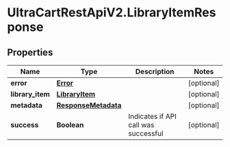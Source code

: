 # UltraCartRestApiV2.LibraryItemResponse

## Properties
Name | Type | Description | Notes
------------ | ------------- | ------------- | -------------
**error** | [**Error**](Error.md) |  | [optional] 
**library_item** | [**LibraryItem**](LibraryItem.md) |  | [optional] 
**metadata** | [**ResponseMetadata**](ResponseMetadata.md) |  | [optional] 
**success** | **Boolean** | Indicates if API call was successful | [optional] 


